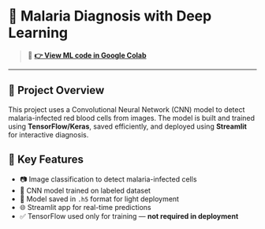 # 🦠 Malaria Diagnosis with Deep Learning

> 📌 **[👉 View ML code in Google Colab](https://colab.research.google.com/drive/1T-xJ10NuMmgszPsIKnzlehcTfD9r4anP?usp=sharing)**

---

## 📖 Project Overview

This project uses a Convolutional Neural Network (CNN) model to detect malaria-infected red blood cells from images. The model is built and trained using **TensorFlow/Keras**, saved efficiently, and deployed using **Streamlit** for interactive diagnosis.

## 🎯 Key Features

- 📷 Image classification to detect malaria-infected cells
- 🧠 CNN model trained on labeled dataset
- 💾 Model saved in `.h5` format for light deployment
- 🌐 Streamlit app for real-time predictions
- ✅ TensorFlow used only for training — **not required in deployment**

